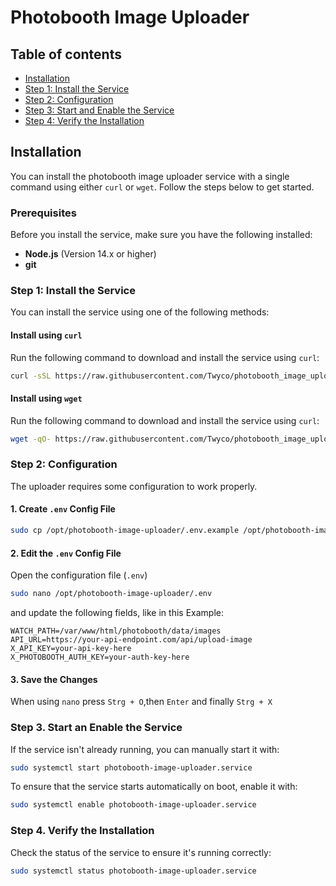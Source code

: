# Photobooth Image Uploader

## Table of contents
 - [Installation](#installation)
 - [Step 1: Install the Service](#step-1-install-the-service)
 - [Step 2: Configuration](#step-2-configuration)
 - [Step 3: Start and Enable the Service](#step-3-start-an-enable-the-service)
 - [Step 4: Verify the Installation](#step-4-verify-the-installation)

## Installation

You can install the photobooth image uploader service with a single command using either `curl` or `wget`. Follow the steps below to get started.

### Prerequisites

Before you install the service, make sure you have the following installed:

- **Node.js** (Version 14.x or higher)
- **git**

### Step 1: Install the Service

You can install the service using one of the following methods:

#### Install using `curl`

Run the following command to download and install the service using `curl`:

```bash
curl -sSL https://raw.githubusercontent.com/Twyco/photobooth_image_uploader/main/install.sh | sudo bash
```

#### Install using `wget`

Run the following command to download and install the service using `curl`:

```bash
wget -qO- https://raw.githubusercontent.com/Twyco/photobooth_image_uploader/main/install.sh | sudo bash
```

### Step 2: Configuration

The uploader requires some configuration to work properly.


#### 1. Create `.env` Config File

```bash
sudo cp /opt/photobooth-image-uploader/.env.example /opt/photobooth-image-uploader/.env
```

#### 2. Edit the `.env` Config File

Open the configuration file (`.env`)

```bash
sudo nano /opt/photobooth-image-uploader/.env
```

and update the following fields, like in this Example:

```
WATCH_PATH=/var/www/html/photobooth/data/images
API_URL=https://your-api-endpoint.com/api/upload-image
X_API_KEY=your-api-key-here
X_PHOTOBOOTH_AUTH_KEY=your-auth-key-here
```

#### 3. Save the Changes

When using `nano` press `Strg + O`,then `Enter` and finally `Strg + X`

### Step 3. Start an Enable the Service

If the service isn't already running, you can manually start it with:
```bash
sudo systemctl start photobooth-image-uploader.service
```

To ensure that the service starts automatically on boot, enable it with:
```bash
sudo systemctl enable photobooth-image-uploader.service
```

### Step 4. Verify the Installation
Check the status of the service to ensure it's running correctly:
```bash
sudo systemctl status photobooth-image-uploader.service
```

